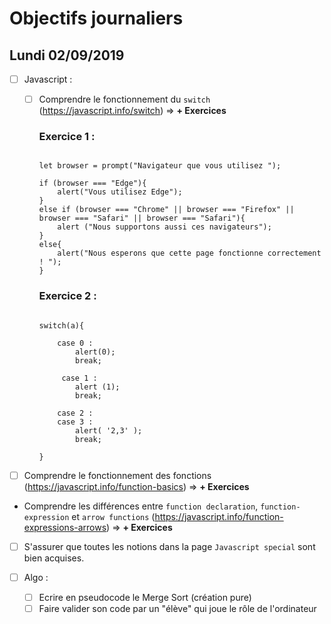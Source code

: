 # Objectifs journaliers

## Lundi 02/09/2019

- [ ] Javascript :

  - [ ] Comprendre le fonctionnement du `switch` (https://javascript.info/switch) => **+ Exercices**

    ### Exercice 1 :

    ```

    let browser = prompt("Navigateur que vous utilisez ");

    if (browser === "Edge"){
        alert("Vous utilisez Edge");
    }
    else if (browser === "Chrome" || browser === "Firefox" || browser === "Safari" || browser === "Safari"){
        alert ("Nous supportons aussi ces navigateurs");
    }
    else{
        alert("Nous esperons que cette page fonctionne correctement ! ");
    }

    ```

    ### Exercice 2 :

    ```

    switch(a){

        case 0 :
            alert(0);
            break;

         case 1 :
            alert (1);
            break;

        case 2 :
        case 3 :
            alert( '2,3' );
            break;

    }
    ```

* [ ] Comprendre le fonctionnement des fonctions (https://javascript.info/function-basics) => **+ Exercices**
* Comprendre les différences entre `function declaration`, `function-expression` et `arrow functions` (https://javascript.info/function-expressions-arrows) => **+ Exercices**
* [ ] S'assurer que toutes les notions dans la page `Javascript special` sont bien acquises.

* [ ] Algo :
  - [ ] Ecrire en pseudocode le Merge Sort (création pure)
  - [ ] Faire valider son code par un "élève" qui joue le rôle de l'ordinateur

```

```

